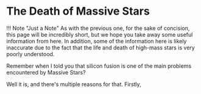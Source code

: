 # The Death of Massive Stars

!!! Note "Just a Note"
    As with the previous one, for the sake of concision, this page will be incredibly short, but we hope you take away some useful information from here. In addition, some of the information here is likely inaccurate due to the fact that the life and death of high-mass stars is very poorly understood.

Remember when I told you that silicon fusion is one of the main problems encountered by Massive Stars?

Well it is, and there's multiple reasons for that. Firstly, 